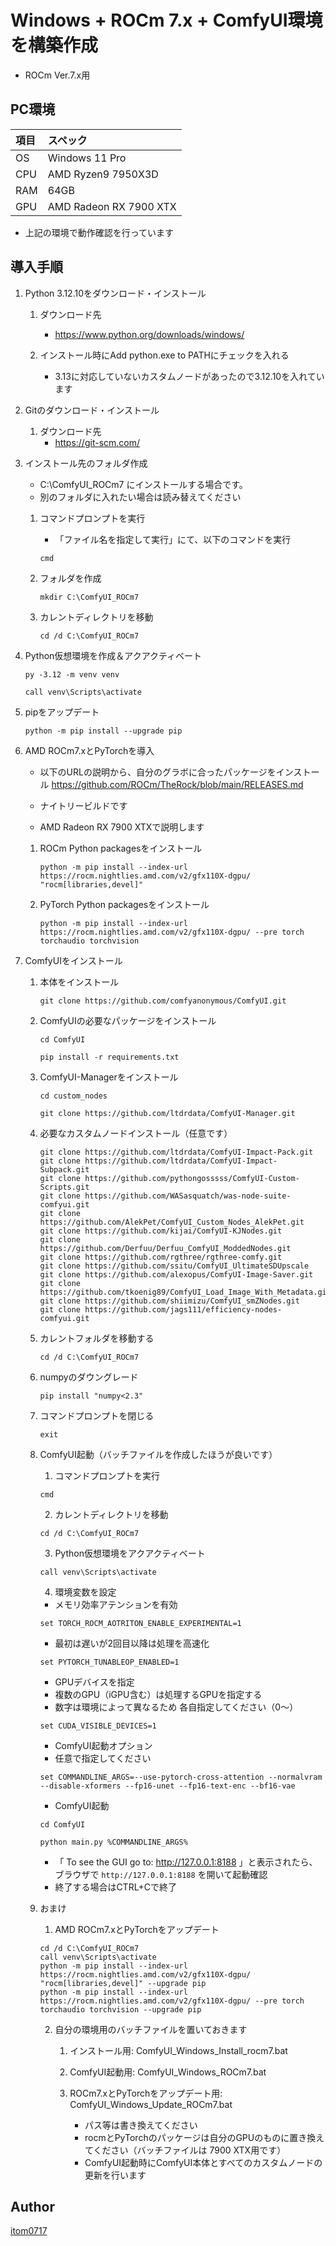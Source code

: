 # Windows + ROCm 7.x + ComfyUI環境を構築作成
* ROCm Ver.7.x用

## PC環境
| 項目 | スペック |
|:----|:---|
| OS  | Windows 11 Pro |
| CPU | AMD Ryzen9 7950X3D |
| RAM | 64GB |
| GPU | AMD Radeon RX 7900 XTX |
* 上記の環境で動作確認を行っています

## 導入手順
1. Python 3.12.10をダウンロード・インストール

   1. ダウンロード先
      * https://www.python.org/downloads/windows/

   2. インストール時にAdd python.exe to PATHにチェックを入れる
      * 3.13に対応していないカスタムノードがあったので3.12.10を入れています
   
2. Gitのダウンロード・インストール

   1. ダウンロード先
      * https://git-scm.com/

3. インストール先のフォルダ作成
   * C:\ComfyUI_ROCm7 にインストールする場合です。
   * 別のフォルダに入れたい場合は読み替えてください
  
   1. コマンドプロンプトを実行
      * 「ファイル名を指定して実行」にて、以下のコマンドを実行
      ```
      cmd
      ```

   2. フォルダを作成
      ```
      mkdir C:\ComfyUI_ROCm7
      ```

   3. カレントディレクトリを移動
      ```
      cd /d C:\ComfyUI_ROCm7
      ```

4. Python仮想環境を作成＆アクアクティベート
      ```
      py -3.12 -m venv venv
      ```
      ```
      call venv\Scripts\activate
      ```

5. pipをアップデート

      ```
      python -m pip install --upgrade pip
      ```

6. AMD ROCm7.xとPyTorchを導入
   * 以下のURLの説明から、自分のグラボに合ったパッケージをインストール
      https://github.com/ROCm/TheRock/blob/main/RELEASES.md
   * ナイトリービルドです

   * AMD Radeon RX 7900 XTXで説明します
   1. ROCm Python packagesをインストール
      ```
      python -m pip install --index-url https://rocm.nightlies.amd.com/v2/gfx110X-dgpu/  "rocm[libraries,devel]" 
      ```
   2. PyTorch Python packagesをインストール
      ```
      python -m pip install --index-url https://rocm.nightlies.amd.com/v2/gfx110X-dgpu/ --pre torch torchaudio torchvision
      ```

7. ComfyUIをインストール
   1. 本体をインストール
      ```
      git clone https://github.com/comfyanonymous/ComfyUI.git
      ```
   
   2. ComfyUIの必要なパッケージをインストール
      ```
      cd ComfyUI
      ```
      ```
      pip install -r requirements.txt
      ```

   3. ComfyUI-Managerをインストール
      ```
      cd custom_nodes
      ```
      ```
      git clone https://github.com/ltdrdata/ComfyUI-Manager.git
      ```

   4. 必要なカスタムノードインストール（任意です）
      ```
      git clone https://github.com/ltdrdata/ComfyUI-Impact-Pack.git
      git clone https://github.com/ltdrdata/ComfyUI-Impact-Subpack.git
      git clone https://github.com/pythongosssss/ComfyUI-Custom-Scripts.git
      git clone https://github.com/WASasquatch/was-node-suite-comfyui.git
      git clone https://github.com/AlekPet/ComfyUI_Custom_Nodes_AlekPet.git
      git clone https://github.com/kijai/ComfyUI-KJNodes.git
      git clone https://github.com/Derfuu/Derfuu_ComfyUI_ModdedNodes.git
      git clone https://github.com/rgthree/rgthree-comfy.git
      git clone https://github.com/ssitu/ComfyUI_UltimateSDUpscale
      git clone https://github.com/alexopus/ComfyUI-Image-Saver.git
      git clone https://github.com/tkoenig89/ComfyUI_Load_Image_With_Metadata.git
      git clone https://github.com/shiimizu/ComfyUI_smZNodes.git
      git clone https://github.com/jags111/efficiency-nodes-comfyui.git
      ```

   5. カレントフォルダを移動する
      ```
      cd /d C:\ComfyUI_ROCm7
      ```

   6. numpyのダウングレード
      ```
      pip install "numpy<2.3"
      ```

   7. コマンドプロンプトを閉じる
      ```
      exit
      ```

   8. ComfyUI起動（バッチファイルを作成したほうが良いです）
      1. コマンドプロンプトを実行
      ```
      cmd
      ```

      2. カレントディレクトリを移動
      ```
      cd /d C:\ComfyUI_ROCm7
      ```

      3. Python仮想環境をアクアクティベート
      ```
      call venv\Scripts\activate
      ```

      4. 環境変数を設定

      * メモリ効率アテンションを有効
      ```
      set TORCH_ROCM_AOTRITON_ENABLE_EXPERIMENTAL=1
      ```
      * 最初は遅いが2回目以降は処理を高速化
      ```
      set PYTORCH_TUNABLEOP_ENABLED=1
      ```
      * GPUデバイスを指定
      * 複数のGPU（iGPU含む）は処理するGPUを指定する
      * 数字は環境によって異なるため 各自指定してください（0～）
      ```
      set CUDA_VISIBLE_DEVICES=1
      ```

      * ComfyUI起動オプション
      * 任意で指定してください
      ```
      set COMMANDLINE_ARGS=--use-pytorch-cross-attention --normalvram --disable-xformers --fp16-unet --fp16-text-enc --bf16-vae 
      ```

      * ComfyUI起動
      ```
      cd ComfyUI
      ```
      ```
      python main.py %COMMANDLINE_ARGS% 
      ```
      * 「 To see the GUI go to: http://127.0.0.1:8188 」と表示されたら、ブラウザで `http://127.0.0.1:8188` を開いて起動確認
      * 終了する場合はCTRL+Cで終了


   8. おまけ
      1. AMD ROCm7.xとPyTorchをアップデート
      ```
      cd /d C:\ComfyUI_ROCm7
      call venv\Scripts\activate
      python -m pip install --index-url https://rocm.nightlies.amd.com/v2/gfx110X-dgpu/  "rocm[libraries,devel]" --upgrade pip
      python -m pip install --index-url https://rocm.nightlies.amd.com/v2/gfx110X-dgpu/ --pre torch torchaudio torchvision --upgrade pip
      ```

      2. 自分の環境用のバッチファイルを置いておきます
         1. インストール用: ComfyUI_Windows_Install_rocm7.bat
         2. ComfyUI起動用: ComfyUI_Windows_ROCm7.bat
         3. ROCm7.xとPyTorchをアップデート用: ComfyUI_Windows_Update_ROCm7.bat

            * パス等は書き換えてください
            * rocmとPyTorchのパッケージは自分のGPUのものに置き換えてください（バッチファイルは 7900 XTX用です）
            * ComfyUI起動時にComfyUI本体とすべてのカスタムノードの更新を行います


## Author
[itom0717](https://github.com/itom0717)
